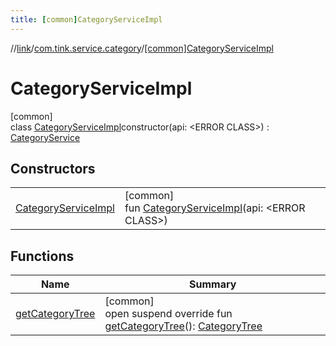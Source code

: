 ```yaml
---
title: [common]CategoryServiceImpl
---
```

//[link](../../../index.html)/[com.tink.service.category](../index.html)/[[common]CategoryServiceImpl](index.html)



# CategoryServiceImpl



[common]\
class [CategoryServiceImpl](index.html)constructor(api: &lt;ERROR CLASS&gt;) : [CategoryService](../[common]-category-service/index.html)



## Constructors


| | |
|---|---|
| [CategoryServiceImpl](-category-service-impl.html) | [common]<br>fun [CategoryServiceImpl](-category-service-impl.html)(api: &lt;ERROR CLASS&gt;) |


## Functions


| Name | Summary |
|---|---|
| [getCategoryTree](get-category-tree.html) | [common]<br>open suspend override fun [getCategoryTree](get-category-tree.html)(): [CategoryTree](../../com.tink.model.category/[common]-category-tree/index.html) |

